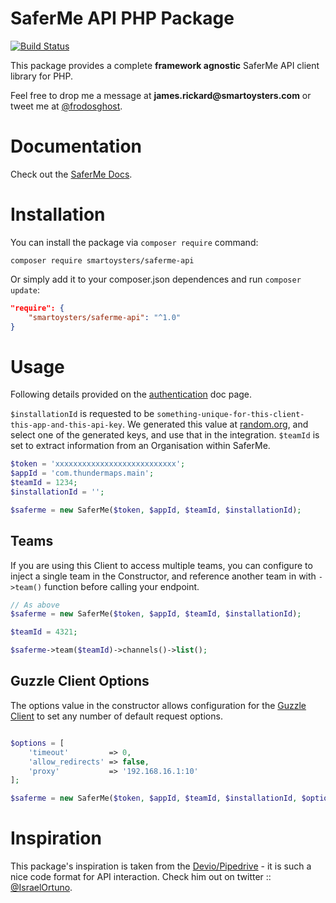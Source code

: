 # SaferMe API PHP Package

[![Build Status](https://www.travis-ci.com/SmartOysters/saferme-api.svg?branch=master)](https://www.travis-ci.com/SmartOysters/saferme-api)

This package provides a complete **framework agnostic** SaferMe API client library for PHP.

Feel free to drop me a message at __james.rickard@smartoysters.com__ or tweet me at [@frodosghost](https://twitter.com/frodosghost).

# Documentation

Check out the [SaferMe Docs](https://github.com/SaferMe/saferme-api-docs).

# Installation

You can install the package via `composer require` command:

```shell
composer require smartoysters/saferme-api
```

Or simply add it to your composer.json dependences and run `composer update`:

```json
"require": {
    "smartoysters/saferme-api": "^1.0"
}
```

# Usage

Following details provided on the [authentication](https://github.com/SaferMe/saferme-api-docs/blob/master/005_authentication.md) doc page.

`$installationId` is requested to be `something-unique-for-this-client-this-app-and-this-api-key`. We generated this value at [random.org](https://www.random.org/strings/?num=10&len=20&digits=on&upperalpha=on&loweralpha=on&unique=on&format=html&rnd=new), and select one of the generated keys, and use that in the integration.
`$teamId` is set to extract information from an Organisation within SaferMe.

```php
$token = 'xxxxxxxxxxxxxxxxxxxxxxxxxxx';
$appId = 'com.thundermaps.main';
$teamId = 1234;
$installationId = '';

$saferme = new SaferMe($token, $appId, $teamId, $installationId);
```

## Teams

If you are using this Client to access multiple teams, you can configure to inject a single team in the Constructor, and reference another team in with `->team()` function before calling your endpoint.

```php
// As above
$saferme = new SaferMe($token, $appId, $teamId, $installationId);

$teamId = 4321;

$saferme->team($teamId)->channels()->list();
```

## Guzzle Client Options

The options value in the constructor allows configuration for the [Guzzle Client](https://github.com/guzzle/guzzle/blob/master/src/Client.php#L27) to  set any number of default request options.

```php

$options = [
    'timeout'         => 0,
    'allow_redirects' => false,
    'proxy'           => '192.168.16.1:10'
];

$saferme = new SaferMe($token, $appId, $teamId, $installationId, $options);
```

# Inspiration

This package's inspiration is taken from the [Devio/Pipedrive](https://github.com/IsraelOrtuno/pipedrive) - it is such a nice code format for API interaction. Check him out on twitter :: [@IsraelOrtuno](https://twitter.com/IsraelOrtuno).
